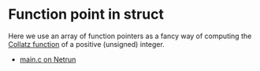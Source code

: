 # Function point in struct

Here we use an array of function pointers as a fancy way of computing the
[Collatz function](https://en.wikipedia.org/wiki/Collatz_conjecture) of a
positive (unsigned) integer.

 - [main.c on Netrun](https://lawlor.cs.uaf.edu/netrun/run?name=example_c&code=%23include%3Cstdio.h%3E%0D%0A%0D%0Atypedef%20unsigned%20long%20%28%2Acompute_t%29%28unsigned%20long%29%3B%0D%0A%0D%0Aunsigned%20long%20collatz_even%28unsigned%20long%20n%29%20%7B%0D%0A%20%20return%20n%20%2F%202%3B%0D%0A%7D%0D%0A%0D%0Aunsigned%20long%20collatz_odd%28unsigned%20long%20n%29%20%7B%0D%0A%20%20return%203%20%2A%20n%20%2B%201%3B%0D%0A%7D%0D%0A%0D%0Aint%20main%28%29%20%7B%0D%0A%20%20compute_t%20collatz_functions%5B2%5D%3B%0D%0A%20%20collatz_functions%5B0%5D%20%3D%20collatz_even%3B%0D%0A%20%20collatz_functions%5B1%5D%20%3D%20collatz_odd%3B%0D%0A%0D%0A%20%20unsigned%20long%20x%20%3D%200%3B%0D%0A%20%20printf%28%22enter%20a%20positive%20integer%3A%20%5Cn%22%29%3B%0D%0A%20%20int%20scanned%20%3D%20scanf%28%22%25lu%22%2C%20%26x%29%3B%0D%0A%20%20%0D%0A%20%20if%28scanned%20%21%3D%201%29%20%7B%0D%0A%20%20%20%20exit%281%29%3B%0D%0A%20%20%7D%0D%0A%0D%0A%20%20unsigned%20long%20n%20%3D%20x%3B%0D%0A%20%20unsigned%20long%20count%20%3D%200%3B%0D%0A%20%20while%28n%20%21%3D%201%29%20%7B%0D%0A%20%20%20%20n%20%3D%20collatz_functions%5Bn%252%5D%28n%29%3B%0D%0A%20%20%20%20%2B%2Bcount%3B%0D%0A%20%20%7D%0D%0A%20%20printf%28%22it%20took%20%25lu%20applications%20of%20collatz%20to%20reach%201%20from%20%25ld%5Cn%22%2C%20count%2C%20x%29%3B%0D%0A%20%20return%200%3B%0D%0A%7D&lang=C&mach=skylake64&mode=main&input=173&check_input=Input&linkwith=&foo_ret=long&foo_arg0=void&orun=Run&orun=Grade&ocompile=Optimize&ocompile=Warnings)
